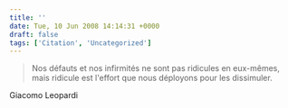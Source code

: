 ```yaml
---
title: ''
date: Tue, 10 Jun 2008 14:14:31 +0000
draft: false
tags: ['Citation', 'Uncategorized']
---
```


> Nos défauts et nos infirmités ne sont pas ridicules en eux-mêmes, mais ridicule est l'effort que nous déployons pour les dissimuler.

Giacomo Leopardi